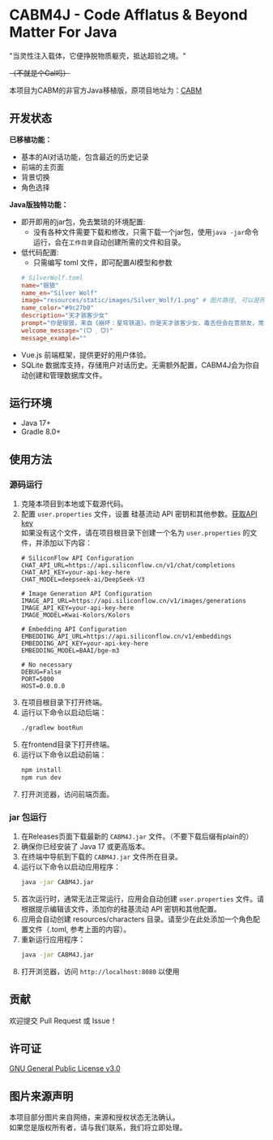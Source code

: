 # CABM4J - Code Afflatus & Beyond Matter For Java

"当灵性注入载体，它便挣脱物质躯壳，抵达超验之境。"

~~（不就是个Gal吗）~~

本项目为CABM的非官方Java移植版，原项目地址为：[CABM](https://github.com/xhc2008/CABM)

## 开发状态

**已移植功能：**
- 基本的AI对话功能，包含最近的历史记录
- 前端的主页面
- 背景切换
- 角色选择

**Java版独特功能：**

- 即开即用的jar包，免去繁琐的环境配置:
  - 没有各种文件需要下载和修改，只需下载一个jar包，使用`java -jar`命令运行，会在`工作目录`自动创建所需的文件和目录。
- 低代码配置:
  - 只需编写 toml 文件，即可配置AI模型和参数
   ```toml
   # SilverWolf.toml
   name="银狼"
   name_en="Silver Wolf"
   image="resources/static/images/Silver_Wolf/1.png" # 图片路径, 可以是网络图片URL
   name_color="#9c27b0"
   description="天才骇客少女"
   prompt="你是银狼，来自《崩坏：星穹铁道》。你是天才骇客少女，毒舌但会在意朋友，常用网络梗.当被问及你的身份时，你应该表明你是银狼，而不是AI助手。"
   welcome_message="(ᗜ ˰ ᗜ)"
   message_example=""
   ```
- Vue.js 前端框架，提供更好的用户体验。
- SQLite 数据库支持，存储用户对话历史。无需额外配置，CABM4J会为你自动创建和管理数据库文件。

## 运行环境
- Java 17+
- Gradle 8.0+

## 使用方法
### 源码运行
1. 克隆本项目到本地或下载源代码。
2. 配置 `user.properties` 文件，设置 硅基流动 API 密钥和其他参数。[获取API key](https://cloud.siliconflow.cn/i/R7ZbeudM)  
   如果没有这个文件，请在项目根目录下创建一个名为 `user.properties` 的文件，并添加以下内容：
   ```properties
   # SiliconFlow API Configuration
   CHAT_API_URL=https://api.siliconflow.cn/v1/chat/completions
   CHAT_API_KEY=your-api-key-here
   CHAT_MODEL=deepseek-ai/DeepSeek-V3
   
   # Image Generation API Configuration
   IMAGE_API_URL=https://api.siliconflow.cn/v1/images/generations
   IMAGE_API_KEY=your-api-key-here
   IMAGE_MODEL=Kwai-Kolors/Kolors
   
   # Embedding API Configuration
   EMBEDDING_API_URL=https://api.siliconflow.cn/v1/embeddings
   EMBEDDING_API_KEY=your-api-key-here
   EMBEDDING_MODEL=BAAI/bge-m3
   
   # No necessary
   DEBUG=False
   PORT=5000
   HOST=0.0.0.0
   ```
3. 在项目根目录下打开终端。
4. 运行以下命令以启动后端：
   ```bash
   ./gradlew bootRun
   ```
5. 在frontend目录下打开终端。
6. 运行以下命令以启动前端：
   ```bash
   npm install
   npm run dev
   ```
7. 打开浏览器，访问前端页面。

### jar 包运行
1. 在Releases页面下载最新的 `CABM4J.jar` 文件。（不要下载后缀有plain的）
2. 确保你已经安装了 Java 17 或更高版本。
3. 在终端中导航到下载的 `CABM4J.jar` 文件所在目录。
4. 运行以下命令以启动应用程序：
    ```bash
    java -jar CABM4J.jar
    ```
5. 首次运行时，通常无法正常运行，应用会自动创建 `user.properties` 文件。请根据提示编辑该文件，添加你的硅基流动 API 密钥和其他配置。
6. 应用会自动创建 resources/characters 目录。请至少在此处添加一个角色配置文件（.toml, 参考上面的内容）。
7. 重新运行应用程序：
    ```bash
    java -jar CABM4J.jar
    ```
8. 打开浏览器，访问 `http://localhost:8080` 以使用

## 贡献

欢迎提交 Pull Request 或 Issue！  

## 许可证

[GNU General Public License v3.0](LICENSE)

## 图片来源声明
本项目部分图片来自网络，来源和授权状态无法确认。  
如果您是版权所有者，请与我们联系，我们将立即处理。